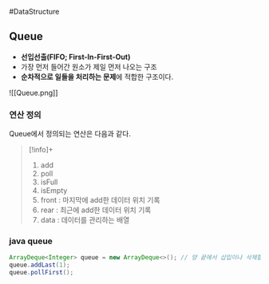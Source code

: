 ---
---
#DataStructure 

## Queue
+ **선입선출(FIFO; First-In-First-Out)**
+ 가장 먼저 들어간 원소가 제일 먼저 나오는 구조
+ **순차적으로 일들을 처리하는 문제**에 적합한 구조이다.

![[Queue.png]]

### 연산 정의
Queue에서 정의되는 연산은 다음과 같다.

> [!info]+ 
> 1. add
> 2. poll
> 3. isFull
> 4. isEmpty
> 5. front : 마지막에 add한 데이터 위치 기록
> 6. rear : 최근에 add한 데이터 위치 기록
> 7. data : 데이터를 관리하는 배열


### java queue
```java
ArrayDeque<Integer> queue = new ArrayDeque<>(); // 양 끝에서 삽입이나 삭제할 수 있는 큐  
queue.addLast(1);  
queue.pollFirst();
```